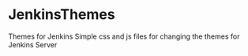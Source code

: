 # JenkinsThemes
Themes for Jenkins
Simple css and js files for changing the themes for Jenkins Server
